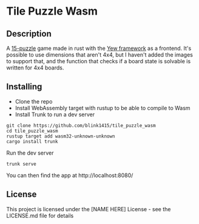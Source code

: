 # Tile Puzzle Wasm


## Description

A [15-puzzle](https://en.wikipedia.org/wiki/15_puzzle) game made in rust with the [Yew framework](https://yew.rs/) as a frontend.
It's possible to use dimensions that aren't 4x4, but I haven't added the images to support that, and the function that checks if a board state is solvable is written for 4x4 boards.

## Installing

* Clone the repo
* Install WebAssembly target with rustup to be able to compile to Wasm
* Install Trunk to run a dev server
```
git clone https://github.com/blink1415/tile_puzzle_wasm
cd tile_puzzle_wasm
rustup target add wasm32-unknown-unknown
cargo install trunk
```

Run the dev server

```
trunk serve
```

You can then find the app at http://localhost:8080/

## License

This project is licensed under the [NAME HERE] License - see the LICENSE.md file for details